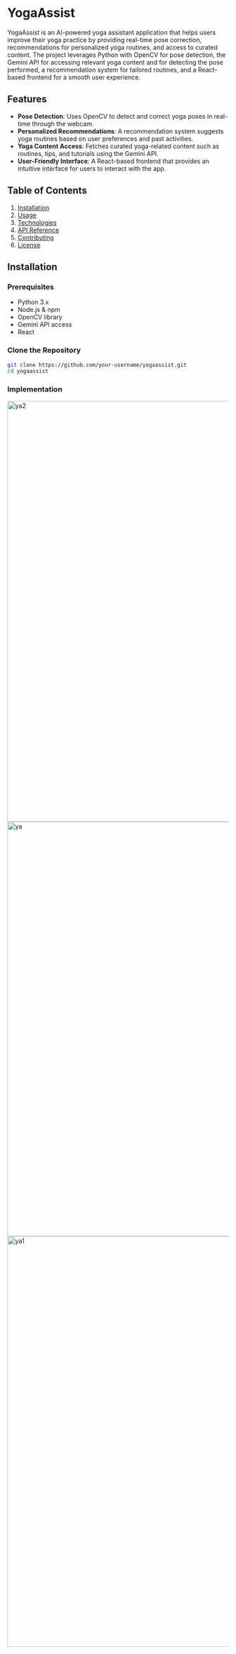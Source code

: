 # YogaAssist

YogaAssist is an AI-powered yoga assistant application that helps users improve their yoga practice by providing real-time pose correction, recommendations for personalized yoga routines, and access to curated content. The project leverages Python with OpenCV for pose detection, the Gemini API for accessing relevant yoga content and for detecting the pose performed, a recommendation system for tailored routines, and a React-based frontend for a smooth user experience.

## Features

- **Pose Detection**: Uses OpenCV to detect and correct yoga poses in real-time through the webcam.
- **Personalized Recommendations**: A recommendation system suggests yoga routines based on user preferences and past activities.
- **Yoga Content Access**: Fetches curated yoga-related content such as routines, tips, and tutorials using the Gemini API.
- **User-Friendly Interface**: A React-based frontend that provides an intuitive interface for users to interact with the app.

## Table of Contents

1. [Installation](#installation)
2. [Usage](#usage)
3. [Technologies](#technologies)
4. [API Reference](#api-reference)
5. [Contributing](#contributing)
6. [License](#license)

## Installation

### Prerequisites

- Python 3.x
- Node.js & npm
- OpenCV library
- Gemini API access
- React

### Clone the Repository

```bash
git clone https://github.com/your-username/yogaassist.git
cd yogaassist
```
### Implementation
<img width="958" alt="ya2" src="https://github.com/user-attachments/assets/dc62d521-5130-4d1a-882c-16927b980654">

<img width="944" alt="ya" src="https://github.com/user-attachments/assets/b97b33f0-d00b-40a2-873f-789b8d7c38c9">

<img width="935" alt="ya1" src="https://github.com/user-attachments/assets/ee56bf2f-931e-4177-a205-f36ac22021f8">

